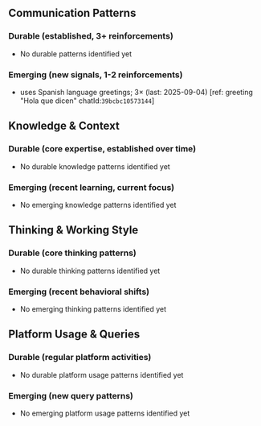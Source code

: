 ## Communication Patterns
### Durable (established, 3+ reinforcements)
- No durable patterns identified yet

### Emerging (new signals, 1-2 reinforcements)
- uses Spanish language greetings; 3× (last: 2025-09-04) [ref: greeting "Hola que dicen" chatId:`39bcbc10573144`]

## Knowledge & Context
### Durable (core expertise, established over time)
- No durable knowledge patterns identified yet

### Emerging (recent learning, current focus)
- No emerging knowledge patterns identified yet

## Thinking & Working Style
### Durable (core thinking patterns)
- No durable thinking patterns identified yet

### Emerging (recent behavioral shifts)
- No emerging thinking patterns identified yet

## Platform Usage & Queries
### Durable (regular platform activities)
- No durable platform usage patterns identified yet

### Emerging (new query patterns)
- No emerging platform usage patterns identified yet